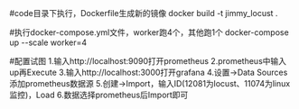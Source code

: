 #code目录下执行，Dockerfile生成新的镜像
docker build -t jimmy_locust .

#执行docker-compose.yml文件，worker跑4个，其他跑1个
docker-compose up --scale worker=4


#配置试图
1.输入http://localhost:9090打开prometheus
2.prometheus中输入up再Execute
3.输入http://localhost:3000打开grafana
4.设置->Data Sources添加prometheus数据源
5.创建->Import，输入ID(12081为locust、11074为linux监控)，Load
6.数据选择prometheus后Import即可
